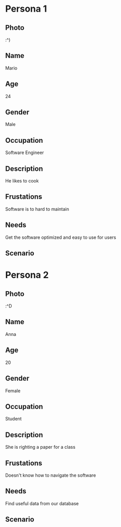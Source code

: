 # Persona 1

## Photo
:^)

## Name
Mario

## Age
24

## Gender
Male

## Occupation
Software Engineer

## Description
He likes to cook

## Frustations
Software is to hard to maintain

## Needs
Get the software optimized and easy to use for users

## Scenario


# Persona 2

## Photo
:^D

## Name
Anna

## Age
20

## Gender
Female

## Occupation
Student

## Description
She is righting a paper for a class

## Frustations
Doesn't know how to navigate the software

## Needs
Find useful data from our database

## Scenario
